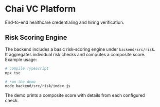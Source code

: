 # Chai VC Platform

End-to-end healthcare credentialing and hiring verification.

## Risk Scoring Engine

The backend includes a basic risk-scoring engine under `backend/src/risk`. It
aggregates individual risk checks and computes a composite score. Example usage:

```bash
# compile TypeScript
npx tsc

# run the demo
node backend/src/risk/index.js
```

The demo prints a composite score with details from each configured check.
